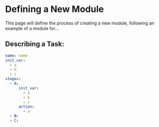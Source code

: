 # Defining a New Module
This page will define the process of creating a new module, following an example of a module for...








## Describing a Task:
```yaml
name: name
init_var:
  - a
  - b
  - c
stages:
  - A:
      init_var:
        - a
        - b
        - c
      action:
        - a
  - B:
  - C:


```